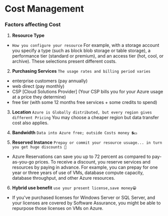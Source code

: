 

# Cost Management 

### Factors affecting Cost 

1. **Resource Type**
- `How you configure your resource`
For example, with a storage account you specify a type (such as block blob storage or table storage), a performance tier (standard or premium), and an access tier (hot, cool, or archive). These selections present different costs.

2. **Purchasing Services**
`The usage rates and billing period varies`
- enterprise customers (pay annually)
- web direct (pay monthly)
- CSP [Cloud Solutions Provider] (Your CSP bills you for your Azure usage at a price they determine)
- free tier (with some 12 months free services + some credits to spend)

3. **Location**
`Azure is Globally distributed, but every region gives different Pricing`
You may choose a cheaper region but data transfer cost also applies. 

4. **Bandwidth**
`Data into Azure free; outside Costs money 💲💵`

5. **Reserved Instance**
`Prepay or commit your resource usuage... in turn you get huge discounts 🤑`
- Azure Reservations can save you up to 72 percent as compared to pay-as-you-go prices. To receive a discount, you reserve services and resources by paying in advance.
For example, you can prepay for one year or three years of use of VMs, database compute capacity, database throughput, and other Azure resources.

6. **Hybrid use benefit** 
`use your present license,save money😁`
- If you've purchased licenses for Windows Server or SQL Server, and your licenses are covered by Software Assurance, you might be able to repurpose those licenses on VMs on Azure.
